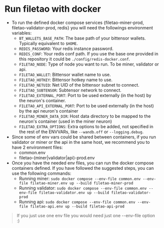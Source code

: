 # Run filetao with docker

- To run the defined docker compose services {filetao-miner-prod, filetao-validator-prod, redis} you will need the followings environment variables:
    - `BT_WALLETS_BASE_PATH`: The base path of your bittensor wallets. Typically equivalent to `$HOME`.
    - `REDIS_PASSWORD`: Your redis instance password.
    - `REDIS_CONF`: Your redis conf path. If you use the base one provided in this repository it could be `./config/redis-docker.conf`.
    - `FILETAO_NODE`: Type of node you want to run. To be miner, validator or api.
    - `FILETAO_WALLET`: Bittensor wallet name to use.
    - `FILETAO_HOTKEY`: Bittensor hotkey name to use.
    - `FILETAO_NETUID`: Net UID of the bittensor subnet to connect.
    - `FILETAO_SUBTENSOR`: Subtensor network to connect.
    - `FILETAO_EXTERNAL_PORT`: Port to be used externally (in the host) by the neuron's container.
    - `FILETAO_API_EXTERNAL_PORT`: Port to be used externally (in the host) by the api neuron's container
    - `FILETAO_MINER_DATA_DIR`: Host data directory to be mapped to the neuron's container (used in the miner neuron)
    - `FILETAO_EXTRA_OPTIONS`: Extra options to be added, not specified in the rest of the ENVVARs, like `--wandb.off` or `--logging.debug`.
- Since some of env vars could be shared between containers, if you run validator or miner or the api in the same host, we recommend you to have 2 environment files:
    - common.env
    - filetao-(miner|validator|api)-prod.env
- Once you have the needed env files, you can run the docker compose containers defined. If you have followed the suggested steps, you can use the following commands:
    - Running miner: `sudo docker compose --env-file common.env --env-file filetao-miner.env up --build filetao-miner-prod`
    - Running validator: `sudo docker compose --env-file common.env --env-file filetao-validator.env up --build filetao-validator-prod`
    - Running api: `sudo docker compose --env-file common.env --env-file filetao-api.env up --build filetao-api-prod`

> If you just use one env file you would need just one --env-file option :)